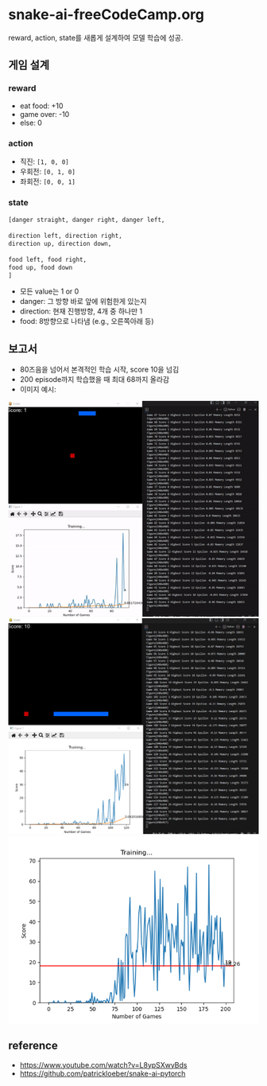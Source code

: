 # snake-ai-freeCodeCamp.org

reward, action, state를 새롭게 설계하여 모델 학습에 성공.

## 게임 설계

### reward

- eat food: +10
- game over: -10
- else: 0

### action

- 직진: `[1, 0, 0]`
- 우회전: `[0, 1, 0]`
- 좌회전: `[0, 0, 1]`

### state

```text
[danger straight, danger right, danger left,

direction left, direction right,
direction up, direction down,

food left, food right,
food up, food down
] 
```

- 모든 value는 1 or 0
- danger: 그 방향 바로 앞에 위험한게 있는지
- direction: 현재 진행방향, 4개 중 하나만 1
- food: 8방향으로 나타냄 (e.g., 오른쪽아래 등)

## 보고서

- 80즈음을 넘어서 본격적인 학습 시작, score 10을 넘김
- 200 episode까지 학습했을 때 최대 68까지 올라감
- 이미지 예시:

![093.gif](results/093.gif)
![119.gif](results/119.gif)
![200plot.png](results/200plot.png)

## reference

- <https://www.youtube.com/watch?v=L8ypSXwyBds>
- <https://github.com/patrickloeber/snake-ai-pytorch>
